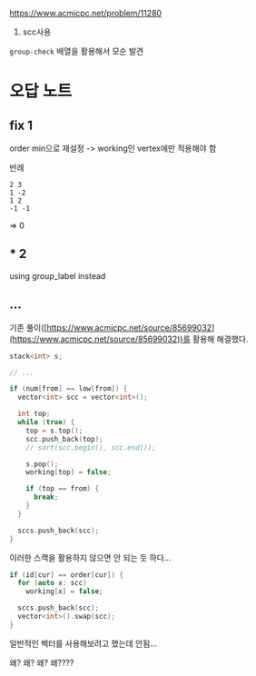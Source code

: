 https://www.acmicpc.net/problem/11280

1. scc사용

`group-check` 배열을 활용해서 모순 발견

# 오답 노트

## fix 1

order min으로 재설정 -> working인 vertex에만 적용해야 함

반례
```
2 3
1 -2
1 2
-1 -1
```
=> 0

## * 2

using group_label instead

## ...

기존 풀이([https://www.acmicpc.net/source/85699032](https://www.acmicpc.net/source/85699032))를 활용해 해결했다.

```cpp
stack<int> s;

// ...

if (num[from] == low[from]) {
  vector<int> scc = vector<int>();

  int top;
  while (true) {
    top = s.top();
    scc.push_back(top);
    // sort(scc.begin(), scc.end());

    s.pop();
    working[top] = false;

    if (top == from) {
      break;
    }
  }

  sccs.push_back(scc);
}
```
이러한 스캑을 활용하지 않으면 안 되는 듯 하다...

```cpp
if (id[cur] == order[cur]) {
  for (auto x: scc)
    working[x] = false;

  sccs.push_back(scc);
  vector<int>().swap(scc);
}
```

일반적인 벡터를 사용해보려고 했는데 안됨...

왜? 왜? 왜? 왜????
